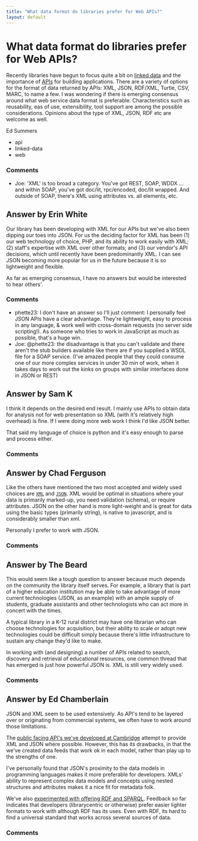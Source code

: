 ```yaml
---
title: "What data format do libraries prefer for Web APIs?"
layout: default
---
```

What data format do libraries prefer for Web APIs?
=====================
Recently libraries have begun to focus quite a bit on [linked
data](http://www.w3.org/2005/Incubator/lld/XGR-lld-20111025/) and the
importance of
[APIs](http://en.wikipedia.org/wiki/Application_programming_interface)
for building applications. There are a variety of options for the format
of data returned by APIs: XML, JSON, RDF/XML, Turtle, CSV, MARC, to name
a few. I was wondering if there is emerging consensus around what web
service data format is preferable. Characteristics such as reusability,
eas of use, extensibility, tool support are among the possible
considerations. Opinions about the type of XML, JSON, RDF etc are
welcome as well.

Ed Summers

<ul class="tags"><li class="tag">api</li><li class="tag">linked-data</li><li class="tag">web</li></ul>

### Comments ###
* Joe: 'XML' is too broad a category. You've got REST, SOAP, WDDX ... and
within SOAP, you've got doc/lit, rpc/encoded, doc/lit wrapped. And
outside of SOAP, there's XML using attributes vs. all elements, etc.


Answer by Erin White
----------------
Our library has been developing with XML for our APIs but we've also
been dipping our toes into JSON. For us the deciding factor for XML has
been (1) our web technology of choice, PHP, and its ability to work
easily with XML; (2) staff's expertise with XML over other formats; and
(3) our vendor's API decisions, which until recently have been
predominantly XML. I can see JSON becoming more popular for us in the
future because it is so lightweight and flexible.

As far as emerging consensus, I have no answers but would be interested
to hear others'.

### Comments ###
* phette23: I don't have an answer so I'll just comment: I personally feel JSON APIs
have a clear advantage. They're lightweight, easy to process in any
language, & work well with cross-domain requests (no server side
scripting!). As someone who tries to work in JavaScript as much as
possible, that's a huge win.
* Joe: @phette23: the disadvantage is that you can't validate and there aren't
the stub builders available like there are if you supplied a WSDL file
for a SOAP service. (I've amazed people that they could consume one of
our more complex services in under 30 min of work, when it takes days to
work out the kinks on groups with similar interfaces done in JSON or
REST)

Answer by Sam K
----------------
I think it depends on the desired end result. I mainly use APIs to
obtain data for analysis not for web presentation so XML (with it's
relatively high overhead) is fine. If I were doing more web work I think
I'd like JSON better.

That said my language of choice is python and it's easy enough to parse
and process either.

### Comments ###

Answer by Chad Ferguson
----------------
Like the others have mentioned the two most accepted and widely used
choices are [`XML`](http://en.wikipedia.org/wiki/XML) and
[`JSON`](http://en.wikipedia.org/wiki/JSON). XML would be optimal in
situations where your data is primarily marked-up, you need validation
(schema), or require attributes. JSON on the other hand is more
light-weight and is great for data using the basic types (primarily
string), is native to javascript, and is considerably smaller than xml.

Personally I prefer to work with JSON.

### Comments ###

Answer by The Beard
----------------
This would seem like a tough question to answer because much depends on
the community the library itself serves. For example, a library that is
part of a higher education institution may be able to take advantage of
more current technologies (JSON, as an example) with an ample supply of
students, graduate assistants and other technologists who can act more
in concert with the times.

A typical library in a K-12 rural district may have one librarian who
can choose technologies for acquisition, but their ability to scale or
adopt new technologies could be difficult simply because there's little
infrastructure to sustain any change they'd like to make.

In working with (and designing) a number of APIs related to search,
discovery and retrieval of educational resources, one common thread that
has emerged is just how powerful JSON is. XML is still very widely used.

### Comments ###

Answer by Ed Chamberlain
----------------
JSON and XML seem to be used extensively. As API's tend to be layered
over or originating from commercial systems, we often have to work
around those limitations.

The [public facing API's we've developed at
Cambridge](http://www.lib.cam.ac.uk/api/) attempt to provide XML and
JSON where possible. However, this has its drawbacks, in that the we've
created data feeds that work ok in each model, rather than play up to
the strengths of one.

I've personally found that JSON's proximity to the data models in
programming languages makes it more preferable for developers. XMLs'
ability to represent complex data models and concepts using nested
structures and attributes makes it a nice fit for metadata folk.

We've also [experimented with offering RDF and
SPARQL](http://data.lib.cam.ac.uk/). Feedback so far indicates that
developers (librarycentric or otherwise) prefer easier lighter formats
to work with although RDF has its uses. Even with RDF, its hard to find
a universal standard that works across several sources of data.

### Comments ###

